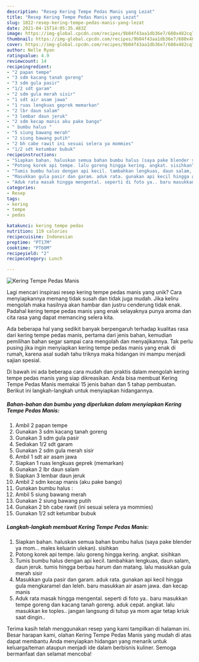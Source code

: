 ```yaml
---
description: "Resep Kering Tempe Pedas Manis yang Lezat"
title: "Resep Kering Tempe Pedas Manis yang Lezat"
slug: 1022-resep-kering-tempe-pedas-manis-yang-lezat
date: 2021-04-15T14:05:35.483Z
image: https://img-global.cpcdn.com/recipes/9b04f43aa1db36e7/680x482cq70/kering-tempe-pedas-manis-foto-resep-utama.jpg
thumbnail: https://img-global.cpcdn.com/recipes/9b04f43aa1db36e7/680x482cq70/kering-tempe-pedas-manis-foto-resep-utama.jpg
cover: https://img-global.cpcdn.com/recipes/9b04f43aa1db36e7/680x482cq70/kering-tempe-pedas-manis-foto-resep-utama.jpg
author: Nelle Ryan
ratingvalue: 4.9
reviewcount: 14
recipeingredient:
- "2 papan tempe"
- "3 sdm kacang tanah goreng"
- "3 sdm gula pasir"
- "1/2 sdt garam"
- "2 sdm gula merah sisir"
- "1 sdt air asam jawa"
- "1 ruas lengkuas geprek memarkan"
- "2 lbr daun salam"
- "3 lembar daun jeruk"
- "2 sdm kecap manis aku pake bango"
- " bumbu halus "
- "5 siung bawang merah"
- "2 siung bawang putih"
- "2 bh cabe rawit ini sesuai selera ya mommies"
- "1/2 sdt ketumbar bubuk"
recipeinstructions:
- "Siapkan bahan. haluskan semua bahan bumbu halus (saya pake blender ya mom... males keluarin ulekan). sisihkan"
- "Potong korek api tempe. lalu goreng hingga kering. angkat. sisihkan"
- "Tumis bumbu halus dengan api kecil. tambahkan lengkuas, daun salam, daun jeruk. tumis hingga berbau harum dan matang. lalu masukkan gula merah sisir"
- "Masukkan gula pasir dan garam. aduk rata. gunakan api kecil hingga gula mengkaramel dan leleh. baru masukkan air asam jawa. dan kecap manis"
- "Aduk rata masak hingga mengental. seperti di foto ya.. baru masukkan tempe goreng dan kacang tanah goreng. aduk cepat. angkat. lalu masukkan ke toples.. jangan langsung di tutup ya mom agar tetap kriuk saat dingin.."
categories:
- Resep
tags:
- kering
- tempe
- pedas

katakunci: kering tempe pedas 
nutrition: 119 calories
recipecuisine: Indonesian
preptime: "PT17M"
cooktime: "PT60M"
recipeyield: "2"
recipecategory: Lunch

---
```



![Kering Tempe Pedas Manis](https://img-global.cpcdn.com/recipes/9b04f43aa1db36e7/680x482cq70/kering-tempe-pedas-manis-foto-resep-utama.jpg)

Lagi mencari inspirasi resep kering tempe pedas manis yang unik? Cara menyiapkannya memang tidak susah dan tidak juga mudah. Jika keliru mengolah maka hasilnya akan hambar dan justru cenderung tidak enak. Padahal kering tempe pedas manis yang enak selayaknya punya aroma dan cita rasa yang dapat memancing selera kita.



Ada beberapa hal yang sedikit banyak berpengaruh terhadap kualitas rasa dari kering tempe pedas manis, pertama dari jenis bahan, kemudian pemilihan bahan segar sampai cara mengolah dan menyajikannya. Tak perlu pusing jika ingin menyiapkan kering tempe pedas manis yang enak di rumah, karena asal sudah tahu triknya maka hidangan ini mampu menjadi sajian spesial.


Di bawah ini ada beberapa cara mudah dan praktis dalam mengolah kering tempe pedas manis yang siap dikreasikan. Anda bisa membuat Kering Tempe Pedas Manis memakai 15 jenis bahan dan 5 tahap pembuatan. Berikut ini langkah-langkah untuk menyiapkan hidangannya.

<!--inarticleads1-->

##### Bahan-bahan dan bumbu yang diperlukan dalam menyiapkan Kering Tempe Pedas Manis:

1. Ambil 2 papan tempe
1. Gunakan 3 sdm kacang tanah goreng
1. Gunakan 3 sdm gula pasir
1. Sediakan 1/2 sdt garam
1. Gunakan 2 sdm gula merah sisir
1. Ambil 1 sdt air asam jawa
1. Siapkan 1 ruas lengkuas geprek (memarkan)
1. Gunakan 2 lbr daun salam
1. Siapkan 3 lembar daun jeruk
1. Ambil 2 sdm kecap manis (aku pake bango)
1. Gunakan  bumbu halus :
1. Ambil 5 siung bawang merah
1. Gunakan 2 siung bawang putih
1. Gunakan 2 bh cabe rawit (ini sesuai selera ya mommies)
1. Gunakan 1/2 sdt ketumbar bubuk




<!--inarticleads2-->

##### Langkah-langkah membuat Kering Tempe Pedas Manis:

1. Siapkan bahan. haluskan semua bahan bumbu halus (saya pake blender ya mom... males keluarin ulekan). sisihkan
1. Potong korek api tempe. lalu goreng hingga kering. angkat. sisihkan
1. Tumis bumbu halus dengan api kecil. tambahkan lengkuas, daun salam, daun jeruk. tumis hingga berbau harum dan matang. lalu masukkan gula merah sisir
1. Masukkan gula pasir dan garam. aduk rata. gunakan api kecil hingga gula mengkaramel dan leleh. baru masukkan air asam jawa. dan kecap manis
1. Aduk rata masak hingga mengental. seperti di foto ya.. baru masukkan tempe goreng dan kacang tanah goreng. aduk cepat. angkat. lalu masukkan ke toples.. jangan langsung di tutup ya mom agar tetap kriuk saat dingin..




Terima kasih telah menggunakan resep yang kami tampilkan di halaman ini. Besar harapan kami, olahan Kering Tempe Pedas Manis yang mudah di atas dapat membantu Anda menyiapkan hidangan yang menarik untuk keluarga/teman ataupun menjadi ide dalam berbisnis kuliner. Semoga bermanfaat dan selamat mencoba!
